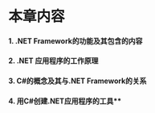 

# **本章内容**

#### 1. .NET Framework的功能及其包含的内容
#### 2. .NET 应用程序的工作原理
#### 3. C#的概念及其与.NET Framework的关系
#### 4. 用C#创建.NET应用程序的工具**